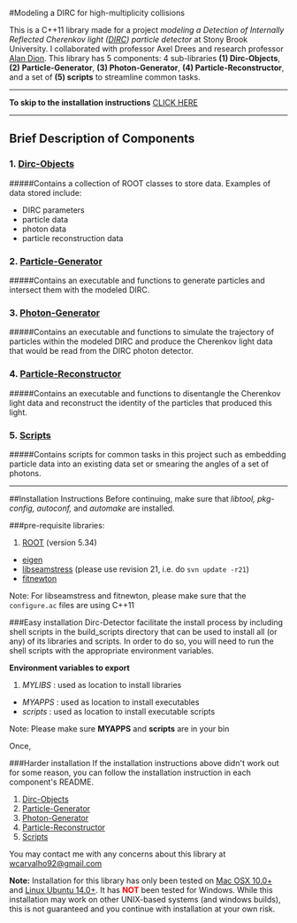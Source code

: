#Modeling a DIRC for high-multiplicity collisions

This is a C++11 library made for a project *modeling a Detection of Internally Reflected Cherenkov light ([DIRC](http://en.wikipedia.org/wiki/Detection_of_internally_reflected_Cherenkov_light)) particle detector* at Stony Brook University. I collaborated with professor Axel Drees and research professor [Alan Dion](https://github.com/alandion).
This library has 5 components: 4 sub-libraries **(1) Dirc-Objects**, **(2) Particle-Generator**, **(3) Photon-Generator**, **(4) Particle-Reconstructor**, and a set of **(5) scripts** to streamline common tasks.

---

**To skip to the installation instructions** [CLICK HERE](https://github.com/wcarvalho/dirc-detector#installation-instructions)

---
## Brief Description of Components
### 1. [Dirc-Objects]
#####Contains a collection of ROOT classes to store data. Examples of data stored include:
- DIRC parameters
- particle data
- photon data
- particle reconstruction data

### 2. [Particle-Generator]
#####Contains an executable and functions to generate particles and intersect them with the modeled DIRC.

### 3. [Photon-Generator]
#####Contains an executable and functions to simulate the trajectory of particles within the modeled DIRC and produce the Cherenkov light data that would be read from the DIRC photon detector.

### 4. [Particle-Reconstructor]
#####Contains an executable and functions to disentangle the Cherenkov light data and reconstruct the identity of the particles that produced this light.

### 5. [Scripts]
#####Contains scripts for common tasks in this project such as embedding particle data into an existing data set or smearing the angles of a set of photons.

---
##Installation Instructions
Before continuing, make sure that *libtool, pkg-config, autoconf,* and *automake* are installed.


###pre-requisite libraries:

1. [ROOT](https://root.cern.ch/drupal/) (version 5.34)
+ [eigen](http://eigen.tuxfamily.org/index.php?title=Main_Page)
+ [libseamstress](https://code.google.com/p/libseamstress/) (please use revision 21, i.e. do `svn update -r21`)
+ [fitnewton](https://code.google.com/p/fitnewton/)

Note: For libseamstress and fitnewton, please make sure that the `configure.ac` files are using C++11

###Easy installation
Dirc-Detector facilitate the install process by including shell scripts in the build_scripts directory that can be used to install all (or any) of its libraries and scripts. In order to do so, you will need to run the shell scripts with the appropriate environment variables.

**Environment variables to export**

1. *MYLIBS* : used as location to install libraries
+ *MYAPPS* : used as location to install executables
+ *scripts*  : used as location to install executable scripts

Note: Please make sure **MYAPPS** and **scripts** are in your bin

Once,

###Harder installation
If the installation instructions above didn't work out for some reason, you can follow the installation instruction in each component's README.

1. [Dirc-Objects](https://github.com/wcarvalho/dirc-detector/tree/master/dircobjects#installation-instructions)
2. [Particle-Generator](https://github.com/wcarvalho/dirc-detector/tree/master/generator#installation-instructions)
3. [Photon-Generator](https://github.com/wcarvalho/dirc-detector/tree/master/simulator#installation-instructions)
4. [Particle-Reconstructor](https://github.com/wcarvalho/dirc-detector/tree/master/reconstructor#installation-instructions)
5. [Scripts](https://github.com/wcarvalho/dirc-detector/tree/master/scripts#installation-instructions)

You may contact me with any concerns about this library at wcarvalho92@gmail.com

**Note:** Installation for this library has only been tested on [Mac OSX 10.0+](https://www.apple.com/osx/) and [Linux Ubuntu 14.0+](http://www.ubuntu.com/download/desktop). It has <span style="color:red;font-weight:bold">NOT</span> been tested for Windows. While this installation may work on other UNIX-based systems (and windows builds), this is not guaranteed and you continue with installation at your own risk.


[Dirc-Objects]:https://github.com/wcarvalho/dirc-detector/tree/master/dircobjects
[Particle-Generator]:https://github.com/wcarvalho/dirc-detector/tree/master/generator
[Photon-Generator]:https://github.com/wcarvalho/dirc-detector/tree/master/simulator
[Particle-Reconstructor]:https://github.com/wcarvalho/dirc-detector/tree/master/reconstructor
[scripts]:https://github.com/wcarvalho/dirc-detector/tree/master/scripts
